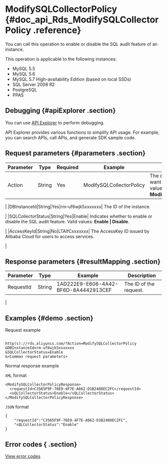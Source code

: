 # ModifySQLCollectorPolicy {#doc_api_Rds_ModifySQLCollectorPolicy .reference}

You can call this operation to enable or disable the SQL audit feature of an instance.

This operation is applicable to the following instances:

-   MySQL 5.5
-   MySQL 5.6
-   MySQL 5.7 High-availability Edition \(based on local SSDs\)
-   SQL Server 2008 R2
-   PostgreSQL
-   PPAS

## Debugging {#apiExplorer .section}

You can use [API Explorer](https://api.aliyun.com/#product=Rds&api=ModifySQLCollectorPolicy) to perform debugging.

API Explorer provides various functions to simplify API usage. For example, you can search APIs, call APIs, and generate SDK sample code.

## Request parameters {#parameters .section}

|Parameter|Type|Required|Example|Description|
|---------|----|--------|-------|-----------|
|Action|String|Yes|ModifySQLCollectorPolicy| The operation that you want to perform. Set the value to **ModifySQLCollectorPolicy**.

 |
|DBInstanceId|String|Yes|rm-uf6wjk5xxxxxxx| The ID of the instance.

 |
|SQLCollectorStatus|String|Yes|Enable| Indicates whether to enable or disable the SQL audit feature. Valid values: **Enable | Disable**.

 |
|AccessKeyId|String|No|LTAIfCxxxxxxx| The AccessKey ID issued by Alibaba Cloud for users to access services.

 |

## Response parameters {#resultMapping .section}

|Parameter|Type|Example|Description|
|---------|----|-------|-----------|
|RequestId|String|1AD222E9-E606-4A42-BF6D-8A4442913CEF| The ID of the request.

 |

## Examples {#demo .section}

Request example

``` {#request_demo}

http(s)://rds.aliyuncs.com/?Action=ModifySQLCollectorPolicy
&DBInstanceId=rm-uf6wjk5xxxxxxx
&SQLCollectorStatus=Enable 
&<Common request parameters>
```

Normal response example

`XML` format

``` {#xml_return_success_demo}
<ModifySQLCollectorPolicyResponse> 
  <requestId>C3565F9F-76E9-4F7E-A662-D1B2488EC2FC</requestId>
  <sQLCollectorStatus>Enable</sQLCollectorStatus>
</ModifySQLCollectorPolicyResponse> 
```

`JSON` format

``` {#json_return_success_demo}
{
	"requestId":"C3565F9F-76E9-4F7E-A662-D1B2488EC2FC",
	"sQLCollectorStatus":"Enable"
}
```

## Error codes { .section}

[View error codes](https://error-center.alibabacloud.com/status/product/Rds)

